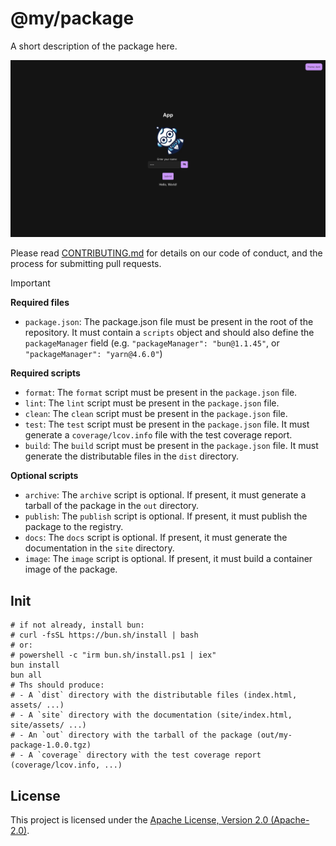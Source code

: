 # @my/package

A short description of the package here.

![Screenshot](public/screenshots/1.webp)

<!-- For links, try using the full url instead of the relative path.
<!-- ![Screenshot](https://raw.githubusercontent.com/my_repo/my_project/refs/heads/main/public/screenshots/1.webp) -->

<!-- ## Features -->

<!-- ## Installation

```bash
npm|yarn|pnpm|bun install @my/package
``` -->

<!-- ## Contributing -->

<!-- If the CONTRIBUTING.md file has a public url,
prefer using he url instead of the file path.
Why you ask? For example, the link in the PyPI page might not work.
-->

Please read [CONTRIBUTING.md](CONTRIBUTING.md) for details on our code of conduct, and the process for submitting pull requests.

> [!IMPORTANT]
>
> **Required files**
>
> - `package.json`: The package.json file must be present in the root of the repository. It must contain a `scripts` object and should also define the `packageManager` field (e.g. `"packageManager": "bun@1.1.45"`, or `"packageManager": "yarn@4.6.0"`)
>
> **Required scripts**
>
> - `format`: The `format` script must be present in the `package.json` file.
> - `lint`: The `lint` script must be present in the `package.json` file.
> - `clean`: The `clean` script must be present in the `package.json` file.
> - `test`: The `test` script must be present in the `package.json` file. It must generate a `coverage/lcov.info` file with the test coverage report.
> - `build`: The `build` script must be present in the `package.json` file. It must generate the distributable files in the `dist` directory.
>
> **Optional scripts**
>
> - `archive`: The `archive` script is optional. If present, it must generate a tarball of the package in the `out` directory.
> - `publish`: The `publish` script is optional. If present, it must publish the package to the registry.
> - `docs`: The `docs` script is optional. If present, it must generate the documentation in the `site` directory.
> - `image`: The `image` script is optional. If present, it must build a container image of the package.

## Init

```shell
# if not already, install bun:
# curl -fsSL https://bun.sh/install | bash
# or:
# powershell -c "irm bun.sh/install.ps1 | iex"
bun install
bun all
# Ths should produce:
# - A `dist` directory with the distributable files (index.html, assets/ ...)
# - A `site` directory with the documentation (site/index.html, site/assets/ ...)
# - An `out` directory with the tarball of the package (out/my-package-1.0.0.tgz)
# - A `coverage` directory with the test coverage report (coverage/lcov.info, ...)
```

## License

<!-- If the LICENSE file has a public url,
prefer using he url instead of the file path.
Why you ask? For example, the link in the PyPI page might not work.
-->

This project is licensed under the [Apache License, Version 2.0 (Apache-2.0)](https://github.com/waldiez/package_templates/blob/main/ts_only/LICENSE).
